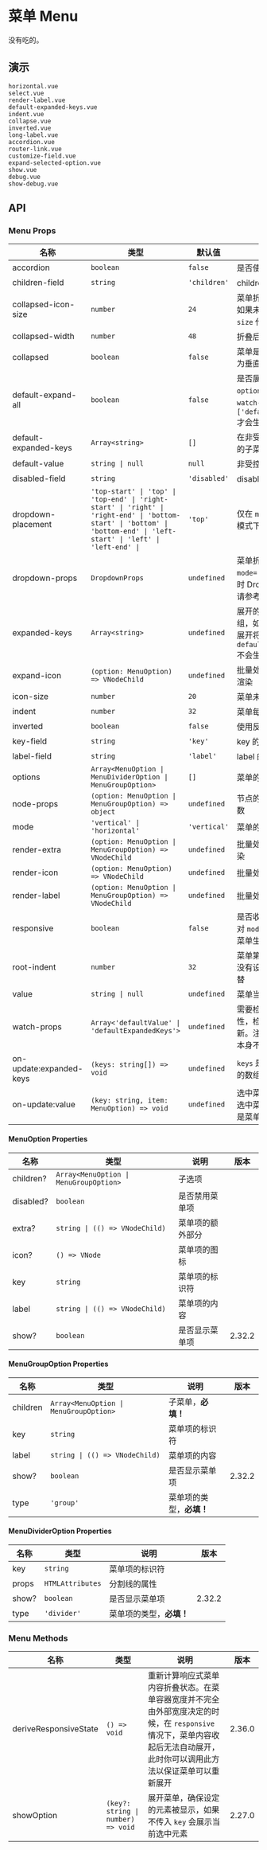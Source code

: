 # 菜单 Menu

没有吃的。

<!--single-column-->

## 演示

```demo
horizontal.vue
select.vue
render-label.vue
default-expanded-keys.vue
indent.vue
collapse.vue
inverted.vue
long-label.vue
accordion.vue
router-link.vue
customize-field.vue
expand-selected-option.vue
show.vue
debug.vue
show-debug.vue
```

## API

### Menu Props

| 名称 | 类型 | 默认值 | 说明 | 版本 |
| --- | --- | --- | --- | --- |
| accordion | `boolean` | `false` | 是否使用手风琴模式 |  |
| children-field | `string` | `'children'` | children 的字段名 |  |
| collapsed-icon-size | `number` | `24` | 菜单折叠时图标的大小，如果未设定则使用 `icon-size` 代替 |  |
| collapsed-width | `number` | `48` | 折叠后菜单的宽度 |  |
| collapsed | `boolean` | `false` | 菜单是否折叠，值在菜单为垂直时有用 |  |
| default-expand-all | `boolean` | `false` | 是否展开全部菜单，`options` 为异步获取时，`watch-props` 需要设置为 `['defaultExpandedKeys']` 才会生效 |  |
| default-expanded-keys | `Array<string>` | `[]` | 在非受控状态下默认展开的子菜单标识符数组 |  |
| default-value | `string \| null` | `null` | 非受控模式下的默认值 |  |
| disabled-field | `string` | `'disabled'` | disabled 的字段名 | 2.33.0 |
| dropdown-placement | `'top-start' \| 'top' \| 'top-end' \| 'right-start' \| 'right' \| 'right-end' \| 'bottom-start' \| 'bottom' \| 'bottom-end' \| 'left-start' \| 'left' \| 'left-end' \| ` | `'top'` | 仅在 `mode='horizontal'` 模式下生效 |  |
| dropdown-props | `DropdownProps` | `undefined` | 菜单折叠或 `mode='horizontal'` 模式时 Dropdown 的 props，请参考 [Dropdown Props](dropdown#Dropdown-Props) |  |
| expanded-keys | `Array<string>` | `undefined` | 展开的子菜单标识符数组，如果设定了，菜单的展开将会进入受控状态，`default-expanded-keys` 不会生效 |  |
| expand-icon | `(option: MenuOption) => VNodeChild` | `undefined` | 批量处理菜单展开图标的渲染 |  |
| icon-size | `number` | `20` | 菜单未折叠时图标的大小 |  |
| indent | `number` | `32` | 菜单每级的缩进 |  |
| inverted | `boolean` | `false` | 使用反转样式 |  |
| key-field | `string` | `'key'` | key 的字段名 |  |
| label-field | `string` | `'label'` | label 的字段名 |  |
| options | `Array<MenuOption \| MenuDividerOption \| MenuGroupOption>` | `[]` | 菜单的数据 |  |
| node-props | `(option: MenuOption \| MenuGroupOption) => object` | `undefined` | 节点的 DOM 属性生成函数 | 2.28.3 |
| mode | `'vertical' \| 'horizontal'` | `'vertical'` | 菜单的布局方式 |  |
| render-extra | `(option: MenuOption \| MenuGroupOption) => VNodeChild` | `undefined` | 批量处理菜单额外部分渲染 |  |
| render-icon | `(option: MenuOption) => VNodeChild` | `undefined` | 批量处理菜单图标渲染 |  |
| render-label | `(option: MenuOption \| MenuGroupOption) => VNodeChild` | `undefined` | 批量处理菜单标签渲染 |  |
| responsive | `boolean` | `false` | 是否收起溢出的菜单，仅对 `mode='horizontal'` 的菜单生效 | 2.36.0 |
| root-indent | `number` | `32` | 菜单第一级的缩进，如果没有设定，使用 `indent` 代替 |  |
| value | `string \| null` | `undefined` | 菜单当前的选中值 |  |
| watch-props | `Array<'defaultValue' \| 'defaultExpandedKeys'>` | `undefined` | 需要检测变更的默认属性，检测后组件状态会更新。注意：`watch-props` 本身不是响应式的 |  |
| on-update:expanded-keys | `(keys: string[]) => void` | `undefined` | `keys` 是展开菜单项的 `key` 的数组 |  |
| on-update:value | `(key: string, item: MenuOption) => void` | `undefined` | 选中菜单的回调，`key` 是选中菜单项的 `key`，`item` 是菜单项原始数据 |  |

#### MenuOption Properties

| 名称 | 类型 | 说明 | 版本 |
| --- | --- | --- | --- |
| children? | `Array<MenuOption \| MenuGroupOption>` | 子选项 |  |
| disabled? | `boolean` | 是否禁用菜单项 |  |
| extra? | `string \| (() => VNodeChild)` | 菜单项的额外部分 |  |
| icon? | `() => VNode` | 菜单项的图标 |  |
| key | `string` | 菜单项的标识符 |  |
| label | `string \| (() => VNodeChild)` | 菜单项的内容 |  |
| show? | `boolean` | 是否显示菜单项 | 2.32.2 |

#### MenuGroupOption Properties

| 名称 | 类型 | 说明 | 版本 |
| --- | --- | --- | --- |
| children | `Array<MenuOption \| MenuGroupOption>` | 子菜单，**必填！** |  |
| key | `string` | 菜单项的标识符 |  |
| label | `string \| (() => VNodeChild)` | 菜单项的内容 |  |
| show? | `boolean` | 是否显示菜单项 | 2.32.2 |
| type | `'group'` | 菜单项的类型，**必填！** |  |

#### MenuDividerOption Properties

| 名称  | 类型             | 说明                     | 版本   |
| ----- | ---------------- | ------------------------ | ------ |
| key   | `string`         | 菜单项的标识符           |        |
| props | `HTMLAttributes` | 分割线的属性             |        |
| show? | `boolean`        | 是否显示菜单项           | 2.32.2 |
| type  | `'divider'`      | 菜单项的类型，**必填！** |        |

### Menu Methods

| 名称 | 类型 | 说明 | 版本 |
| --- | --- | --- | --- |
| deriveResponsiveState | `() => void` | 重新计算响应式菜单内容折叠状态。在菜单容器宽度并不完全由外部宽度决定的时候，在 `responsive` 情况下，菜单内容收起后无法自动展开，此时你可以调用此方法以保证菜单可以重新展开 | 2.36.0 |
| showOption | `(key?: string \| number) => void` | 展开菜单，确保设定的元素被显示，如果不传入 `key` 会展示当前选中元素 | 2.27.0 |
